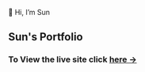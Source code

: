 
👋 Hi, I’m Sun

## Sun's Portfolio
### To View the live site click [here &rarr;](https://pastel-dev.github.io)

